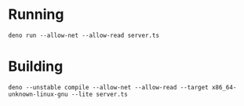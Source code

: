 # Running

```
deno run --allow-net --allow-read server.ts
```

# Building

```
deno --unstable compile --allow-net --allow-read --target x86_64-unknown-linux-gnu --lite server.ts
```
